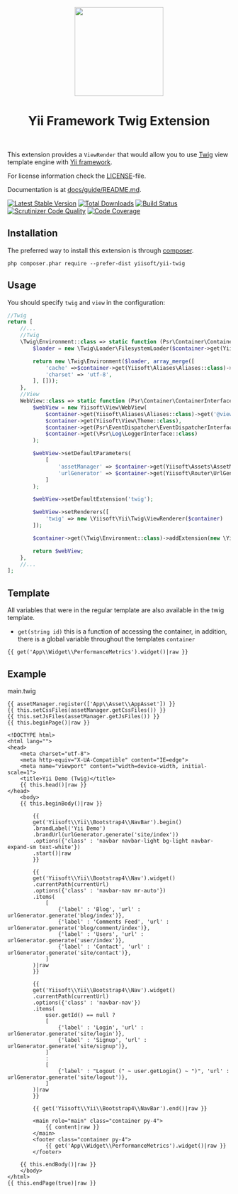 <p align="center">
    <a href="https://twig.symfony.com/" target="_blank">
        <img src="https://twig.symfony.com/images/twig-logo.png" height="200px">
    </a>
    <h1 align="center">Yii Framework Twig Extension</h1>
    <br>
</p>

This extension provides a `ViewRender` that would allow you to use [Twig](http://twig.sensiolabs.org/) view template engine
with [Yii framework](http://www.yiiframework.com).

For license information check the [LICENSE](LICENSE.md)-file.

Documentation is at [docs/guide/README.md](docs/guide/README.md).

[![Latest Stable Version](https://poser.pugx.org/yiisoft/yii-twig/v/stable.png)](https://packagist.org/packages/yiisoft/yii-twig)
[![Total Downloads](https://poser.pugx.org/yiisoft/yii-twig/downloads.png)](https://packagist.org/packages/yiisoft/yii-twig)
[![Build Status](https://github.com/yiisoft/yii-twig/workflows/build/badge.svg)](https://github.com/yiisoft/yii-twig/actions)
[![Scrutinizer Code Quality](https://scrutinizer-ci.com/g/yiisoft/yii-twig/badges/quality-score.png?b=master)](https://scrutinizer-ci.com/g/yiisoft/yii-twig/?branch=master)
[![Code Coverage](https://scrutinizer-ci.com/g/yiisoft/yii-twig/badges/coverage.png?b=master)](https://scrutinizer-ci.com/g/yiisoft/yii-twig/?branch=master)

## Installation

The preferred way to install this extension is through [composer](http://getcomposer.org/download/).

```
php composer.phar require --prefer-dist yiisoft/yii-twig
```

## Usage

You should specify `twig` and `view` in the configuration:

```php
//Twig    
return [
    //...
    //Twig
    \Twig\Environment::class => static function (Psr\Container\ContainerInterface $container) {
        $loader = new \Twig\Loader\FilesystemLoader($container->get(Yiisoft\Aliases\Aliases::class)->get('@views'));

        return new \Twig\Environment($loader, array_merge([
            'cache' =>$container->get(Yiisoft\Aliases\Aliases::class)->get('@runtime/cache/twig'),
            'charset' => 'utf-8',
        ], []));
    }, 
    //View
    WebView::class => static function (Psr\Container\ContainerInterface $container) {
        $webView = new Yiisoft\View\WebView(
            $container->get(Yiisoft\Aliases\Aliases::class)->get('@views'),
            $container->get(Yiisoft\View\Theme::class),
            $container->get(Psr\EventDispatcher\EventDispatcherInterface::class),
            $container->get(\Psr\Log\LoggerInterface::class)
        );

        $webView->setDefaultParameters(
            [
                'assetManager' => $container->get(Yiisoft\Assets\AssetManager::class),
                'urlGenerator' => $container->get(Yiisoft\Router\UrlGeneratorInterface::class),
            ]
        );

        $webView->setDefaultExtension('twig');

        $webView->setRenderers([
            'twig' => new \Yiisoft\Yii\Twig\ViewRenderer($container)
        ]);

        $container->get(\Twig\Environment::class)->addExtension(new \Yiisoft\Yii\Twig\Extensions\YiiTwigExtension($container));

        return $webView;
    },
    //...
];
``` 

## Template

All variables that were in the regular template are also available in the twig template.

* `get(string id)` this is a function of accessing the container, in addition, there is a global variable throughout the templates `container`

```twig
{{ get('App\\Widget\\PerformanceMetrics').widget()|raw }}
```

## Example

main.twig

```twig
{{ assetManager.register(['App\\Asset\\AppAsset']) }}
{{ this.setCssFiles(assetManager.getCssFiles()) }}
{{ this.setJsFiles(assetManager.getJsFiles()) }}
{{ this.beginPage()|raw }}

<!DOCTYPE html>
<html lang="">
<head>
    <meta charset="utf-8">
    <meta http-equiv="X-UA-Compatible" content="IE=edge">
    <meta name="viewport" content="width=device-width, initial-scale=1">
    <title>Yii Demo (Twig)</title>
    {{ this.head()|raw }}
</head>
    <body>
    {{ this.beginBody()|raw }}

        {{
        get('Yiisoft\\Yii\\Bootstrap4\\NavBar').begin()
        .brandLabel('Yii Demo')
        .brandUrl(urlGenerator.generate('site/index'))
        .options({'class' : 'navbar navbar-light bg-light navbar-expand-sm text-white'})
        .start()|raw
        }}

        {{
        get('Yiisoft\\Yii\\Bootstrap4\\Nav').widget()
        .currentPath(currentUrl)
        .options({'class' : 'navbar-nav mr-auto'})
        .items(
            [
                {'label' : 'Blog', 'url' : urlGenerator.generate('blog/index')},
                {'label' : 'Comments Feed', 'url' : urlGenerator.generate('blog/comment/index')},
                {'label' : 'Users', 'url' : urlGenerator.generate('user/index')},
                {'label' : 'Contact', 'url' : urlGenerator.generate('site/contact')},
            ]
        )|raw
        }}
        
        {{
        get('Yiisoft\\Yii\\Bootstrap4\\Nav').widget()
        .currentPath(currentUrl)
        .options({'class' : 'navbar-nav'})
        .items(
            user.getId() == null ?
            [
                {'label' : 'Login', 'url' : urlGenerator.generate('site/login')},
                {'label' : 'Signup', 'url' : urlGenerator.generate('site/signup')},
            ]
            :
            [
                {'label' : "Logout (" ~ user.getLogin() ~ ")", 'url' : urlGenerator.generate('site/logout')},
            ]
        )|raw
        }}

        {{ get('Yiisoft\\Yii\\Bootstrap4\\NavBar').end()|raw }}

        <main role="main" class="container py-4">
            {{ content|raw }}
        </main>
        <footer class="container py-4">
            {{ get('App\\Widget\\PerformanceMetrics').widget()|raw }}
        </footer>

    {{ this.endBody()|raw }}
    </body>
</html>
{{ this.endPage(true)|raw }}
```
